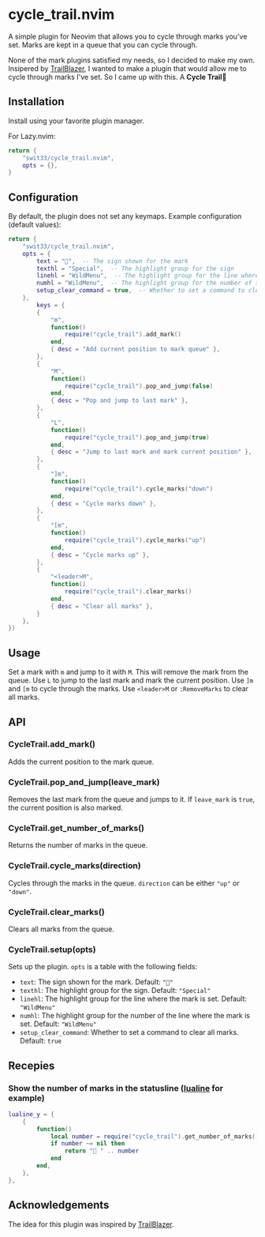 # cycle_trail.nvim

A simple plugin for Neovim that allows you to cycle through marks you've set.
Marks are kept in a queue that you can cycle through.

None of the mark plugins satisfied my needs, so I decided to make my own.
Insipered by [TrailBlazer](https://github.com/LeonHeidelbach/trailblazer.nvim), I wanted to make a plugin that would allow me to cycle through marks I've set.
So I came up with this. A **Cycle Trail**󱄟 

## Installation

Install using your favorite plugin manager.

For Lazy.nvim:
```lua
return {
    "swit33/cycle_trail.nvim",
    opts = {},
}
```

## Configuration

By default, the plugin does not set any keymaps.
Example configuration (default values):
```lua
return {
    "swit33/cycle_trail.nvim",
    opts = {
        text = "󱚐",  -- The sign shown for the mark
        texthl = "Special",  -- The highlight group for the sign
        linehl = "WildMenu",  -- The highlight group for the line where the mark is set
        numhl = "WildMenu",  -- The highlight group for the number of the line where the mark is set
        setup_clear_command = true,  -- Whether to set a command to clear all marks (":RemoveMarks")
    },
    	keys = {
		{
			"m",
			function()
				require("cycle_trail").add_mark()
			end,
			{ desc = "Add current position to mark queue" },
		},
		{
			"M",
			function()
				require("cycle_trail").pop_and_jump(false)
			end,
			{ desc = "Pop and jump to last mark" },
		},
		{
			"L",
			function()
				require("cycle_trail").pop_and_jump(true)
			end,
			{ desc = "Jump to last mark and mark current position" },
		},
		{
			"]m",
			function()
				require("cycle_trail").cycle_marks("down")
			end,
			{ desc = "Cycle marks down" },
		},
		{
			"[m",
			function()
				require("cycle_trail").cycle_marks("up")
			end,
			{ desc = "Cycle marks up" },
		},
        {
            "<leader>M",
            function()
                require("cycle_trail").clear_marks()
            end,
            { desc = "Clear all marks" },
        }
	},
})
```


## Usage

Set a mark with `m` and jump to it with `M`. This will remove the mark from the queue.
Use `L` to jump to the last mark and mark the current position.
Use `]m` and `[m` to cycle through the marks.
Use `<leader>M` or `:RemoveMarks` to clear all marks.

## API

### CycleTrail.add_mark()

Adds the current position to the mark queue.

### CycleTrail.pop_and_jump(leave_mark)

Removes the last mark from the queue and jumps to it.
If `leave_mark` is `true`, the current position is also marked.

### CycleTrail.get_number_of_marks()

Returns the number of marks in the queue.

### CycleTrail.cycle_marks(direction)

Cycles through the marks in the queue.
`direction` can be either `"up"` or `"down"`.


### CycleTrail.clear_marks()

Clears all marks from the queue.

### CycleTrail.setup(opts)

Sets up the plugin.
`opts` is a table with the following fields:
- `text`: The sign shown for the mark. Default: `"󱚐"`
- `texthl`: The highlight group for the sign. Default: `"Special"`
- `linehl`: The highlight group for the line where the mark is set. Default: `"WildMenu"`
- `numhl`: The highlight group for the number of the line where the mark is set. Default: `"WildMenu"`
- `setup_clear_command`: Whether to set a command to clear all marks. Default: `true`

## Recepies

### Show the number of marks in the statusline ([lualine](https://github.com/nvim-lualine/lualine.nvim) for example)
```lua
lualine_y = {
    {
        function()
            local number = require("cycle_trail").get_number_of_marks()
            if number ~= nil then
                return "󱄟 " .. number
            end
        end,
    },
},

```

## Acknowledgements
The idea for this plugin was inspired by [TrailBlazer](https://github.com/LeonHeidelbach/trailblazer.nvim).

